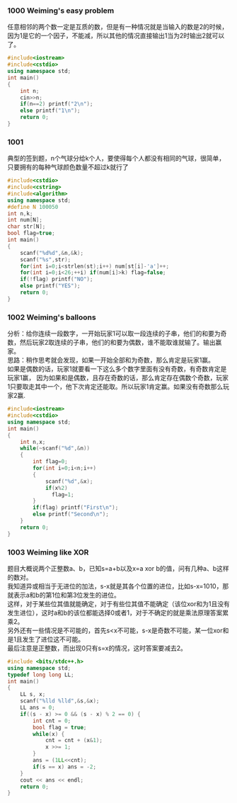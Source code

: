 
### 1000 Weiming's easy problem
任意相邻的两个数一定是互质的数，但是有一种情况就是当输入的数是2的时候，<br>
因为1是它的一个因子，不能减，所以其他的情况直接输出1当为2时输出2就可以了。

```cpp
#include<iostream>
#include<cstdio>
using namespace std;
int main()
{
    int n;
    cin>>n;
    if(n==2) printf("2\n");
    else printf("1\n");
    return 0;
}
```

### 1001
典型的签到题，n个气球分给k个人，要使得每个人都没有相同的气球，很简单，只要拥有的每种气球颜色数量不超过k就行了
```cpp
#include<cstdio>
#include<cstring>
#include<algorithm>
using namespace std;
#define N 100050
int n,k;
int num[N];  
char str[N];  
bool flag=true;  
int main()
{  
    scanf("%d%d",&n,&k);  
    scanf("%s",str);  
    for(int i=0;i<strlen(st);i++) num[st[i]-'a']++;    
    for(int i=0;i<26;++i) if(num[i]>k) flag=false;    
    if(!flag) printf("NO");
    else printf("YES");
    return 0;  
}
```

### 1002 Weiming's balloons
分析：给你连续一段数字，一开始玩家1可以取一段连续的子串，他们的和要为奇数，然后玩家2取连续的子串，他们的和要为偶数，谁不能取谁就输了。输出赢家。<br>
思路：稍作思考就会发现，如果一开始全部和为奇数，那么肯定是玩家1赢。<br>
如果是偶数的话，玩家1就要看一下这么多个数字里面有没有奇数，有奇数肯定是玩家1赢，
因为如果和是偶数，且存在奇数的话，那么肯定存在偶数个奇数，玩家1只要取走其中一个，他下次肯定还能取。所以玩家1肯定赢。如果没有奇数那么玩家2赢.
```cpp
#include<iostream>
#include<cstdio> 
using namespace std;
int main()
{
	int n,x;
	while(~scanf("%d",&n))
	{
	  	int flag=0;
		for(int i=0;i<n;i++)
		{
			scanf("%d",&x);
			if(x%2)
			  flag=1;
		}
      	if(flag) printf("First\n");
        else printf("Second\n");
	}
	return 0;
} 
```
### 1003 Weiming like XOR
题目大概说两个正整数a、b，已知s=a+b以及x=a xor b的值，问有几种a、b这样的数对。<br>
我知道异或相当于无进位的加法，s-x就是其各个位置的进位，比如s-x=1010，那就表示a和b的第1位和第3位发生的进位。<br>
这样，对于某些位其值就能确定，对于有些位其值不能确定（该位xor和为1且没有发生进位），这时a和b的该位都能选择0或者1，对于不确定的就是乘法原理答案累乘2。<br>
另外还有一些情况是不可能的，首先s<x不可能，s-x是奇数不可能，某一位xor和是1且发生了进位这不可能。<br>
最后注意是正整数，而出现0只有s=x的情况，这时答案要减去2。<br>

```cpp
#include <bits/stdc++.h>
using namespace std;
typedef long long LL;
int main()
{
    LL s, x; 
    scanf("%lld %lld",&s,&x);
    LL ans = 0;
    if((s - x) >= 0 && (s - x) % 2 == 0) {
        int cnt = 0; 
        bool flag = true;
        while(x) {
            cnt = cnt + (x&1);
            x >>= 1;
        }
        ans = (1LL<<cnt);
        if(s == x) ans = -2;
    }
    cout << ans << endl;
    return 0;
}
```


